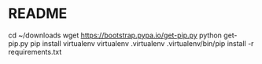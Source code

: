 # README #

cd ~/downloads
wget https://bootstrap.pypa.io/get-pip.py
python get-pip.py
pip install virtualenv
virtualenv .virtualenv
.virtualenv/bin/pip install -r requirements.txt
